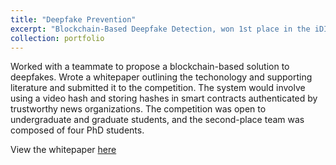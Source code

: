 ```yaml
---
title: "Deepfake Prevention"
excerpt: "Blockchain-Based Deepfake Detection, won 1st place in the iDISPLA Adversarial AI/ML Competition.<br/><br/>"
collection: portfolio
---
```

Worked with a teammate to propose a blockchain-based solution to deepfakes. Wrote a whitepaper outlining the techonology and supporting literature and submitted it to the competition. The system would involve using a video hash and storing hashes in smart contracts authenticated by trustworthy news organizations. The competition was open to undergraduate and graduate students, and the second-place team was composed of four PhD students. 

View the whitepaper [here](http://www.github.com/zacharyyahn/zacharyyahn.github.io/files/iDISPLA_Deepfake_GAN_Challenge.pdf)